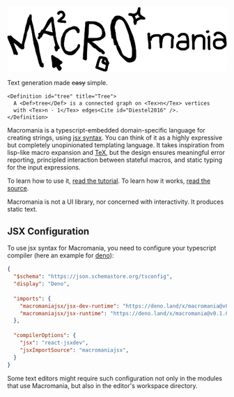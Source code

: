 ![Logotype of the name of this project: Macromania](./macromania_deco.png)

Text generation made ~~easy~~ simple.

```tsx
<Definition id="tree" title="Tree">
  A <Def>tree</Def> is a connected graph on <Tex>n</Tex> vertices
  with <Tex>n - 1</Tex> edges<Cite id="Diestel2016" />.
</Definition>
```

Macromania is a typescript-embedded domain-specific language for creating
strings, using [jsx syntax](https://en.wikipedia.org/wiki/JSX_(JavaScript)). You
can think of it as a highly expressive but completely unopinionated templating
language. It takes inspiration from lisp-like macro expansion and
[TeX](https://en.wikipedia.org/wiki/TeX), but the design ensures meaningful
error reporting, principled interaction between stateful macros, and static
typing for the input expressions.

To learn how to use it, [read the tutorial](./test/tutorial.tsx). To learn how it
works, [read the source](./mod.ts).

Macromania is not a UI library, nor concerned with interactivity. It produces
static text.

## JSX Configuration

To use jsx syntax for Macromania, you need to configure your typescript compiler
(here an example for
[deno](https://docs.deno.com/runtime/manual/getting_started/configuration_file)):

```json
{
  "$schema": "https://json.schemastore.org/tsconfig",
  "display": "Deno",

  "imports": {
    "macromaniajsx/jsx-dev-runtime": "https://deno.land/x/macromania@v0.1.0/mod.ts",
    "macromaniajsx/jsx-runtime": "https://deno.land/x/macromania@v0.1.0/mod.ts"
  },

  "compilerOptions": {
    "jsx": "react-jsxdev",
    "jsxImportSource": "macromaniajsx",
  }
}
```

Some text editors might require such configuration not only in the modules that
use Macromania, but also in the editor's workspace directory.
